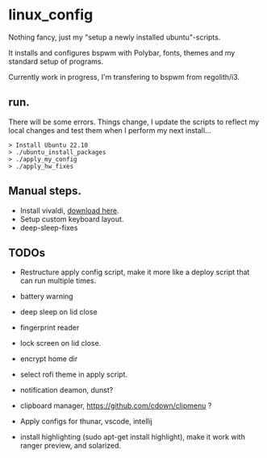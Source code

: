 # linux_config
Nothing fancy, just my "setup a newly installed ubuntu"-scripts.

It installs and configures bspwm with Polybar, fonts, themes and my standard setup of programs.

Currently work in progress, I'm transfering to bspwm from regolith/i3.


## run.
There will be some errors. Things change, I update the scripts to reflect my local changes and test them when I perform my next install...
```
> Install Ubuntu 22.10
> ./ubuntu_install_packages
> ./apply_my_config
> ./apply_hw_fixes
```

## Manual steps.
- Install vivaldi, [download here](https://vivaldi.com/sv/download/).
- Setup custom keyboard layout.
- deep-sleep-fixes


## TODOs
- Restructure apply config script, make it more like a deploy script that can run multiple times.

- battery warning
- deep sleep on lid close
- fingerprint reader
- lock screen on lid close.
- encrypt home dir

- select rofi theme in apply script.

- notification deamon, dunst?
- clipboard manager, https://github.com/cdown/clipmenu ?
- Apply configs for thunar, vscode, intellij

- install highlighting (sudo apt-get install highlight), make it work with ranger preview, and solarized.

